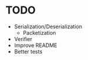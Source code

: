 # TODO

- Serialization/Deserialization
  - Packetization
- Verifier
- Improve README
- Better tests
